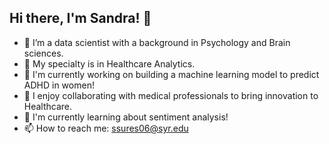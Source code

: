 ## Hi there, I'm Sandra! 👋


- 🔭 I’m a data scientist with a background in Psychology and Brain sciences.
- 🌱 My specialty is in Healthcare Analytics.  
- 👯 I'm currently working on building a machine learning model to predict ADHD in women!
- 🤔 I enjoy collaborating with medical professionals to bring innovation to Healthcare. 
- 💬 I'm currently learning about sentiment analysis!
- 📫 How to reach me: ssures06@syr.edu



